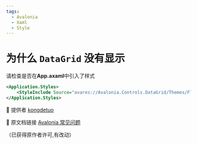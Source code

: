 ```yaml
---
tags:
  - Avalonia
  - Xaml
  - Style
---
```

# 为什么 `DataGrid` 没有显示

请检查是否在**App.axaml**中引入了样式

```xml hl_lines="2"
<Application.Styles>
    <StyleInclude Source="avares://Avalonia.Controls.DataGrid/Themes/Fluent.xaml"/>
</Application.Styles>
```

💖 提供者 [kongdetuo](https://github.com/kongdetuo)

🔗 原文档链接 [Avalonia 常见问题](https://kongdetuo.github.io/posts/avalonia-faq/)

（已获得原作者许可,有改动）
